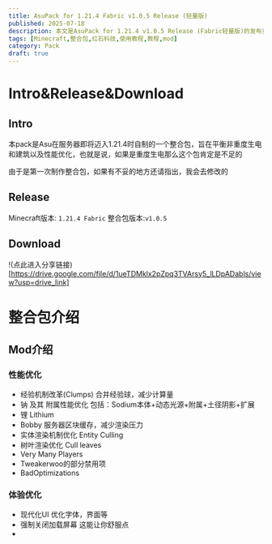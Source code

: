 ```yaml
---
title: AsuPack for 1.21.4 Fabric v1.0.5 Release (轻量版)
published: 2025-07-18
description: 本文是AsuPack for 1.21.4 v1.0.5 Release (Fabric轻量版)的发布页面
tags: [Minecraft,整合包,红石科技,使用教程,教程,mod]
category: Pack
draft: true
---
```


# Intro&Release&Download
## Intro
本pack是Asu在服务器即将迈入1.21.4时自制的一个整合包，旨在平衡非重度生电和建筑以及性能优化，也就是说，如果是重度生电那么这个包肯定是不足的

由于是第一次制作整合包，如果有不妥的地方还请指出，我会去修改的

## Release
Minecraft版本: `1.21.4 Fabric`
整合包版本:`v1.0.5`

## Download 
!(点此进入分享链接)[https://drive.google.com/file/d/1ueTDMklx2pZpq3TVArsy5_lLDpADabls/view?usp=drive_link]

# 整合包介绍
## Mod介绍
### 性能优化
* 经验机制改革(Clumps)
    合并经验球，减少计算量
* 钠 及其 附属性能优化
    包括：Sodium本体+动态光源+附属+土径阴影+扩展
* 锂 Lithium
* Bobby
    服务器区块缓存，减少渲染压力
* 实体渲染机制优化 Entity Culling
* 树叶渲染优化 Cull leaves
* Very Many Players
* Tweakerwoo的部分禁用项
* BadOptimizations

### 体验优化
* 现代化UI
    优化字体，界面等
* 强制关闭加载屏幕
    这能让你舒服点
* 